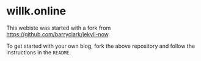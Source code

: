 # willk.online

This webiste was started with a fork from https://github.com/barryclark/jekyll-now.

To get started with your own blog, fork the above repository and follow the instructions in the `README`.
